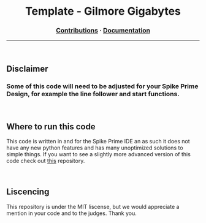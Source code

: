 <h1 align="center">
  <strong>Template - Gilmore Gigabytes</strong>
</h1>

<h3 align="center">
  <a href="#">Contributions</a>
  <span>·</span>
  <a href="https://github.com/GilmoreGigabytes/Spike-Ide-Template/blob/main/Documentation.md">Documentation</a>
</h3>

---

<br>

## **Disclaimer**

### Some of this code will need to be adjusted for your Spike Prime Design, for example the line follower and start functions.

<br>

## Where to run this code

This code is written in and for the Spike Prime IDE an as such it does not have any new python features and has many unoptimized solutions to simple things. If you want to see a slightly more advanced version of this code check out <a href="https://github.com/GilmoreGigabytes/Template">this</a> repository. 

<br>

## Liscencing

This repository is under the MIT liscense, but we would appreciate a mention in your code and to the judges. Thank you.
